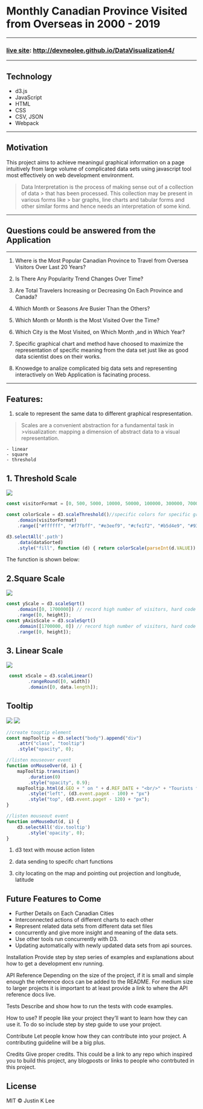 # Monthly Canadian Province Visited from Overseas in 2000 - 2019
-----
###  [live site](https://devneolee.github.io/DataVisualization4/): http://devneolee.github.io/DataVisualization4/
-----
## Technology
- d3.js 
- JavaScript
- HTML
- CSS
- CSV, JSON
- Webpack
-----
## Motivation
This project aims to achieve meaningul graphical information on a page intuitively from large volume of complicated data sets using javascript tool most effectively on web development environment.
> Data Interpretation is the process of making sense out of a collection of data > that has been processed. This collection may be present in various forms like > bar graphs, line charts and tabular forms and other similar forms and hence 
> needs an interpretation of some kind.
-----
## Questions could be answered from the Application 
-----
1. Where is the Most Popular Canadian Province to Travel from Oversea Visitors Over Last 20 Years?

1. Is There Any Popularity Trend Changes Over Time?

1. Are Total Travelers Increasing or Decreasing On Each Province and Canada?

1. Which Month or Seasons Are Busier Than the Others?

1. Which Month or Month is the Most Visited Over the Time?

1. Which City is the Most Visited, on Which Month ,and in Which Year?

1. Specific graphical chart and method have choosed to maximize the representation of specific meaning from the data set just like as good data scientist does on their works.

1. Knowedge to analize complicated big data sets and representing interactively on Web Application is facinating process.
-----
## Features:
1. scale to represent the same data to different graphical respresentation.
>Scales are a convenient abstraction for a fundamental task in >visualization: mapping a dimension of abstract data to a visual 
>representation.

    - linear
    - square
    - threshold

## 1. Threshold Scale
![](image/screenshot1.png)

```javascript
const visitorFormat = [0, 500, 5000, 10000, 50000, 100000, 300000, 700000, 1000000, 1300000, 1700000]; //custom visitors amounts

const colorScale = d3.scaleThreshold()//specific colors for specific group of visitor amount
    .domain(visitorFormat)
    .range(["#ffffff", "#f7fbff", "#e3eef9", "#cfe1f2", "#b5d4e9", "#93c3df", "#6daed5", "#4b97c9", "#2f7ebc", "#1864aa", "#0a4a90", "#08306b"]);
```

```javascript
d3.selectAll('.path')
    .data(dataSorted)
    .style("fill", function (d) { return colorScale(parseInt(d.VALUE)) })
```
The function is shown below:
 ## 2.Square Scale
![](image/screenshot4.png)
```javascript
const yScale = d3.scaleSqrt()
    .domain([0, 1700000]) // record high number of visitors, hard code here if there is new high! 
    .range([0, height]);
const yAxisScale = d3.scaleSqrt()
    .domain([1700000, 0]) // record high number of visitors, hard code here if there is new high!
    .range([0, height]);

```

## 3. Linear Scale
![](image/screenshot5.png)
```javascript
 const xScale = d3.scaleLinear()
        .rangeRound([0, width])
        .domain([0, data.length]);
```

## Tooltip 

![](image/screenshot3.png)
![](image/screenshot2.png)

``` javascript
//create tooptip element
const mapTooltip = d3.select("body").append("div")
    .attr("class", "tooltip")
    .style("opacity", 0);

//listen mouseover event
function onMouseOver(d, i) {
    mapTooltip.transition()
        .duration(0)
        .style("opacity", 0.9);
    mapTooltip.html(d.GEO + " on " + d.REF_DATE + "<br/>" + "Tourists from Overseas: " + d.VALUE + " persons")
        .style("left", (d3.event.pageX - 100) + "px")
        .style("top", (d3.event.pageY - 120) + "px");
}

//listen mouseout event
function onMouseOut(d, i) {
    d3.selectAll('div.tooltip')
        .style('opacity', 0);
}
```

1. d3 text with mouse action listen

1. data sending to specifc chart functions

1. city locating on the map and pointing out
 projection and longitude, latitude

## Future Features to Come

- Further Details on Each Canadian Cities
- Interconnected actions of different charts to each other
- Represent related data sets from different data set files 
- concurrently and give more insight and meaning of the data sets.
- Use other tools run concurrently with D3.
- Updating automatically with newly updated data sets from api sources.


Installation
Provide step by step series of examples and explanations about how to get a development env running.

API Reference
Depending on the size of the project, if it is small and simple enough the reference docs can be added to the README. For medium size to larger projects it is important to at least provide a link to where the API reference docs live.

Tests
Describe and show how to run the tests with code examples.

How to use?
If people like your project they’ll want to learn how they can use it. To do so include step by step guide to use your project.

Contribute
Let people know how they can contribute into your project. A contributing guideline will be a big plus.

Credits
Give proper credits. This could be a link to any repo which inspired you to build this project, any blogposts or links to people who contrbuted in this project.

## License ##
MIT © Justin K Lee